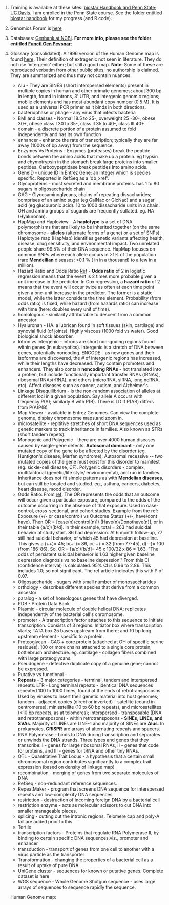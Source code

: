 1. Training is available at these sites: [biostar Handbook and Penn State](https://www.biostarhandbook.com/); 
[UC Davis](http://bioinformatics.ucdavis.edu/training/). I am enrolled in the Penn State course. See the folder entitled [biostar handbook](https://github.com/shankar4/Functional-Genomics/tree/master/bioistar%20handbook) for my progress (and R code).  

2. Genomics Forum is [here](https://www.biostars.org/)

3. Databases: [Genbank at NCBI](https://www.ncbi.nlm.nih.gov/genbank/). **For more info, please see the folder entitled [Functl Gen Pevsnar](https://github.com/shankar4/Functional-Genomics/tree/master/FunctlGen%20Pevsner)**; 

4. Glossary (consolidated): A 1996 version of the Human Genome map is found [here](http://geneticssuite.net/node/33). Their definition of extragenic not seen in literature. They do not use 'intergenic' either; but still a good map. **Note**: Some of these are reproduced verbatim from other public sites; no authorship is claimed. They are summarized and thus may not contain nuances. 

    * Alu - They are SINES (short interspersed elements) present in multiple copies in human and other primate genomes; about 300 bp in length, found in introns, 3' UTR, and intergenic genomic regions; mobile elements and has most abundant copy number (0.5 M). It is used as a universal PCR primer as it binds in both directions.
    * bacteriophase or phage - any virus that infects bacteria
    * BMI and classes - Normal 18.5 to 25-, overweight  25 -30-, obese 30+, obese class I  30 to 35-, class II 35 to 40-, class III 40+
    * domain - a discrete portion of a protein assumed to fold independently and has its own function
    * enhancer - enhance the rate of transcription; typically they are far away (1000s of bp away) from the sequence.
    * Enzymes Vs Proteins - Enzymes (proteases) break the peptide bonds between the amino acids that make up a protein. eg trypsin and chymotrypsin in the stomach break large proteins into smaller peptides. Carboxypeptidase break peptides into amino acids. 
    * GeneID - unique ID in Entrez Gene; an integer which is species specific. Reported in RefSeq as a 'db_xref'.
    * Glycoproteins - most secreted and membrane proteins. has 1 to 80 sugars in oligosaccharide chain    
    * GAG - Glycosaminoglycans, chains of repeating dissacharides; comprises of an amino sugar (eg GalNac or GlcNac) and a sugar acid (eg glucouronic acid). 10 to 1000 dissacharide units in a chain. OH and amino groups of sugards are frequently sulfated. eg. HA (Hyaluronan). 
    * HapMap and Haploview -  A **haplotype** is a set of DNA polymorphisms that are likely to be inherited together (on the same chromosome - **alleles** (alternate forms of a gene) or a set of SNPs). Haplotype map (HapMap) identifies genetic variants affecting health, disease, drug sensitivity, and environmental impact. Two unrelated people share 99.5% of their DNA sequence. HapMap focuses on common SNPs where each allele occurs in >1% of the population (rare **Mendeilian** diseases: <0.1 % ( in in a thousand) to a few in a million). 
    * Hazard Ratio and Odds Ratio [Ref](https://stats.stackexchange.com/questions/91107/is-there-any-functional-difference-between-an-odds-ratio-and-hazard-ratio) - **Odds ratio** of 2 in logistic regression means that the event is 2 times more probable given a unit increase in the predictor. In Cox regression, a **hazard ratio** of 2 means that the event will occur twice as often at each time point given a one-unit increase in the predictor. The former is a static model, while the latter considers the time element. Probability (from odds ratio) is fixed, while hazard (from hazards ratio) can increase with time (here: doubles every unit of time).  
    * homologous - similarity attributable to descent from a common ancestor
    * Hyaluronan - HA. a lubrican found in soft tissues (skin, cartilage) and synovial fluid (of joints). Highly viscous (1000 fold vs water). Good biological shock absorber. 
    * Intron vs intergenic - introns are short non-goding regions found within genes (in eukaryotics). Intergenic is a stretch of DNA between genes, potentially noncoding. ENCODE - as new genes and their isoforrms are discovered, the # of intergenic regions has increased, while their lengths have decreased. They contain promoters and enhancers. They  also contain **noncoding RNAs** - not translated into a protien, but include functionally important transfer RNAs (tRNAs), ribosomal RNAs(rRNA), and others (microRNA, siRNA, long ncRNA, etc). Affect diseases such as cancer, autism, and Alzheimer's. 
    * Linkage Disequilibrium - is the non-random association of alleles at different loci in a given population. Say allele A occurs with frequency P(A); similarly B with P(B). There is LD if P(AB) differs from P(A)P(B)
    * Map Viewer - available in Entrez Genomes. Can view the complete genome, display chromosome maps,and zoom in.
    * microsatellite - repititive stretches of short DNA sequences used as genetic markers to track inheritance in families. Also known as STRs (short tandem repets).
    * Monogenic and Polygenic -  there are over 4000 human diseases caused by single-gene defects. **Autosomal dominant** - only one mutated copy of the gene to be affected by the disorder (eg. Huntigton's disease, Marfan syndrome); Autosomal recessive -- two mutated copies of the gene must exist for this disorder to mainifest (eg. sickle-cell disease, CF). Polygenic disorders - complex, multifactorial (genetic/life style/ environmental), and run in families. Inheritance does not fit simple patterns as with **Mendelian diseases**, but can still be located and studied. eg., asthma, cancers, diabetes, heart disease, mood disorder. 
    * Odds Ratio: From [ref](https://www.ncbi.nlm.nih.gov/pmc/articles/PMC2938757/): The OR represents the odds that an outcome will occur given a particular exposure, compared to the odds of the outcome occurring in the absence of that exposure. Used in case-control, cross-sectional, and cohort studies. Example from the ref: Exposure (+/- or case/control) vs Outcome Status (+/-, have/dont have). Then OR = [case(n)/control(n)]/ [Have(n)/Donothave(n)], or in their table {a/c]/[b/d].  In their example, total = 263 had suicidal behavior at study start. 86 had depression. At 6 month follow-up, 77 still had suicidal behavior, of which 45 had depression at baseline. This gives a (++)= 45; b(+-)= 86, c(-+) = 32 (from 77-45), d(--)= 100 (from 186-86). So, OR = [a/c]/[b/d]= 45 x 100/32 x 86 = 1.63. "The odds of persistent suicidal behavior is 1.63 higher given baseline depression diagnosis vs no baseline depression." From this CI (confidence interval) is calculated. 95% CI is 0.96 to 2.86. This includes 1.0; so not significant. The ref article indicates this with P of 0.07. 
    * Oligosaccharide - sugars with small number of monosaccharides
    * orthology - describes different species that derive from a common ancestor
    * paralog - a set of homologous genes that have diverged.
    * PDB - Protein Data Bank
    * Plasmid - circular molecule of double helical DNA; replicates independently of the bacterial cell's chromosome.
    * promoter - A transcription factor attaches to this sequence to initiate transcription. Consists of 3 regions: Initiator box where transcription starts; TATA box 25 bases upstream from there; and 10 bp long upstream element - specific to a protein.
    * Proteoglycan - GAG + core protein (attached at OH of specific serine residues). 100 or more chains attached to a single core protein; bottlebrush architecture. eg. cartilage - collagen fibers combined with large proteoglycans. 
    * Pseudogene - defective duplicate copy of a genuine gene; cannot be expressed. 
    * Putative vs functional - 
    * **Repeats** - 3 major categories - terminal, tandem and interspersed repeats. LTR - Long terminal repeats - identical DNA sequences repeated 100 to 1000 times, found at the ends of retrotranspososns. Used by viruses to insert their genetic material into host genomes; tandem - adjacent copies (direct or inverted) - satellite (cound in centromeres), minisatellite (10 to 60 bp repeats), and microsatellites (<10 bp repeats, as at telomeres); interspersed - transposable (DNA and retrotransposons) - within retrotransposons - **SINEs, LINEs, and SVAs**. Majority of LINEs are LINE-1 and majority of SINEs are **Alus**. In prokaryotes, **CRISPR** are arrays of alternating repeats and spacers. 
    * RNA Polymerase - binds to DNA during transcription and separates or unwinds the DNA strands. Three types and genes that they transcribe: I - genes for large ribosomal RNAs, II - genes that code for proteins, and III - genes for tRNA and other tiny RNAs.
    * QTL - Quantitative Trait Locus - a hypothesis that a certain small chromosomal region contributes significantly to a complex trait expression (based on density of linkage map)
    * recombination - merging of genes from two separate molecules of DNA
    * RefSeq - non-redundant reference sequences.
    * RepeatMaker - program that screens DNA sequence for interspersed repeats and low-complexity DNA sequences.
    * restriction - destruction of incoming foreign DNA by a bacterial cell
    * restriction enzyme - acts as molecular scissors to cut DNA into smaller manageable pieces.
    * splicing - cutting out the intronic regions. Telomere cap and poly-A tail are added prior to this.
    * Tertile
    * transcription factors - Proteins that regulate RNA Polymerase II, by binding to certain specific DNA sequences,viz., promoter and enhancer
    * transduction - transport of genes from one cell to another with a virus particle as the transporter
    * Transformation - changing the properties of a bacterial cell as a result of uptake of pure DNA
    * UniGene cluster - sequences for known or putative genes. Complete dataset is here
    * WGS sequence - Whole Genome Shotgun sequence - uses large arrays of sequences to sequence rapidly the sequence.
    
    Human Genome map:
    


    
   
    
   
    

